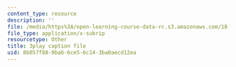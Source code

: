 ```yaml
---
content_type: resource
description: ''
file: /media/https%3A/open-learning-course-data-rc.s3.amazonaws.com/18-01sc-single-variable-calculus-fall-2010/8b057f889ba66ce56c143ba0aecd12ea_HgEqXhsIq_g.srt
file_type: application/x-subrip
resourcetype: Other
title: 3play caption file
uid: 8b057f88-9ba6-6ce5-6c14-3ba0aecd12ea
---
```

